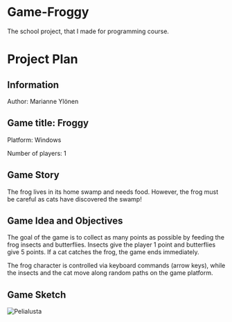 # Game-Froggy
The school project, that I made for programming course.
# Project Plan

## Information
Author: Marianne Ylönen

## Game title: Froggy

Platform: Windows

Number of players: 1

## Game Story
The frog lives in its home swamp and needs food. However, the frog must be careful as cats have discovered the swamp!

## Game Idea and Objectives
The goal of the game is to collect as many points as possible by feeding the frog insects and butterflies. Insects give the player 1 point and butterflies give 5 points. If a cat catches the frog, the game ends immediately.

The frog character is controlled via keyboard commands (arrow keys), while the insects and the cat move along random paths on the game platform.

## Game Sketch
![Pelialusta](Pelisuunnitelma-paivitetty.png "Visual plan")
